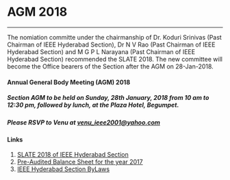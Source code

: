 # AGM 2018

---

The nomiation committe under the chairmanship of Dr. Koduri Srinivas (Past Chairman of IEEE Hyderabad Section), Dr N V Rao (Past Chairman of IEEE Hyderabad Section) and M G P L Narayana (Past Chairman of IEEE Hyderabad Section) recommended the SLATE 2018. The new committee will become the Office bearers of the Section after the AGM on 28-Jan-2018.


#### Annual General Body Meeting (AGM) 2018

##### Section AGM to be held on Sunday, 28th January, 2018 from 10 am to 12:30 pm, followed by lunch, at the Plaza Hotel, Begumpet.

##### Please RSVP to Venu at venu_ieee2001@yahoo.com

#### Links

1. [SLATE 2018 of IEEE Hyderabad Section](/execom/2018/IEEEHydSECSlate2018.pdf)
2. [Pre-Audited Balance Sheet for the year 2017](/execom/2018/2017IEEEHydBalanceSheetDraft.pdf)
3. [IEEE Hyderabad Section ByLaws](/section/society/Bylaws_IEEEHYD_Jun_2010.pdf)